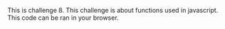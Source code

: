 This is challenge 8. This challenge is about functions used in javascript. This code can be ran in your browser. 